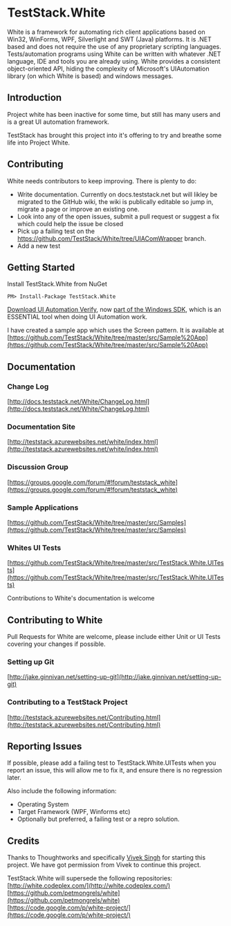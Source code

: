 # TestStack.White
White is a framework for automating rich client applications based on Win32, WinForms, WPF, Silverlight and SWT (Java) platforms. It is .NET based and does not require the use of any proprietary scripting languages. Tests/automation programs using White can be written with whatever .NET language, IDE and tools you are already using. White provides a consistent object-oriented API, hiding the complexity of Microsoft's UIAutomation library (on which White is based) and windows messages. 

## Introduction
Project white has been inactive for some time, but still has many users and is a great UI automation framework.

TestStack has brought this project into it's offering to try and breathe some life into Project White. 

## Contributing
White needs contributors to keep improving. There is plenty to do:

 - Write documentation. Currently on docs.teststack.net but will likley be migrated to the GitHub wiki, the wiki is publically editable so jump in, migrate a page or improve an existing one.
 - Look into any of the open issues, submit a pull request or suggest a fix which could help the issue be closed
 - Pick up a failing test on the https://github.com/TestStack/White/tree/UIAComWrapper branch. 
 - Add a new test

## Getting Started
Install TestStack.White from NuGet

    PM> Install-Package TestStack.White

[Download UI Automation Verify][uiaverify_download], now [part of the Windows SDK][uiaverify_windows_sdk], which is an ESSENTIAL tool when doing UI Automation work.

I have created a sample app which uses the Screen pattern. It is available at [https://github.com/TestStack/White/tree/master/src/Sample%20App](https://github.com/TestStack/White/tree/master/src/Sample%20App)

[uiaverify_download]: http://msdn.microsoft.com/en-US/windows/desktop/bg162891
[uiaverify_windows_sdk]: http://msdn.microsoft.com/en-us/library/windows/desktop/hh920986(v=vs.85).aspx

Documentation
-----------------
 
### Change Log
[http://docs.teststack.net/White/ChangeLog.html](http://docs.teststack.net/White/ChangeLog.html)

### Documentation Site
[http://teststack.azurewebsites.net/white/index.html](http://teststack.azurewebsites.net/white/index.html)

### Discussion Group
[https://groups.google.com/forum/#!forum/teststack_white](https://groups.google.com/forum/#!forum/teststack_white)

### Sample Applications
[https://github.com/TestStack/White/tree/master/src/Samples](https://github.com/TestStack/White/tree/master/src/Samples)

### Whites UI Tests
[https://github.com/TestStack/White/tree/master/src/TestStack.White.UITests](https://github.com/TestStack/White/tree/master/src/TestStack.White.UITests)

Contributions to White's documentation is welcome

## Contributing to White
Pull Requests for White are welcome, please include either Unit or UI Tests covering your changes if possible. 

### Setting up Git
[http://jake.ginnivan.net/setting-up-git](http://jake.ginnivan.net/setting-up-git)

### Contributing to a TestStack Project
[http://teststack.azurewebsites.net/Contributing.html](http://teststack.azurewebsites.net/Contributing.html)

## Reporting Issues
If possible, please add a failing test to TestStack.White.UITests when you report an issue, this will allow me to fix it, and ensure there is no regression later.

Also include the following information:

 - Operating System
 - Target Framework (WPF, Winforms etc)
 - Optionally but preferred, a failing test or a repro solution.

## Credits
Thanks to Thoughtworks and specifically [Vivek Singh](https://github.com/petmongrels) for starting this project. We have got permission from Vivek to continue this project.

TestStack.White will supersede the following repositories:  
[http://white.codeplex.com/](http://white.codeplex.com/)  
[https://github.com/petmongrels/white](https://github.com/petmongrels/white)  
[https://code.google.com/p/white-project/](https://code.google.com/p/white-project/)
